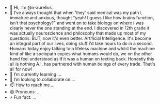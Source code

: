 - 👋 Hi, I’m @n-aurelius
- 👀 I’ve always thought that when 'they' said medical was my path I, immature and anxious, thought "yeah! I guess I like how brains function, isn't that psychology?" and went on to take biology on where i was clearly never the one standing at the end. I discovered in 12th grade it was actually neuroscience and philosophy that made up most of my questions. BUT, now it's even better. Artificial Intelligence. It's become an integral part of our lives, doing stuff i'd take hours to do in a second. Humans today enjoy talking to a lifeless machine and whilst the machine kind of like a sociopath copies what humans would do, we on the other hand feel understood as if it was a human on texting back. Honestly this all is nothing A.I. has partnered with human beings of every trade. That's all for now!
- 🌱 I’m currently learning ...
- 💞️ I’m looking to collaborate on ...
- 📫 How to reach me ...
- 😄 Pronouns: ...
- ⚡ Fun fact: ...

<!---
n-aurelius/n-aurelius is a ✨ special ✨ repository because its `README.md` (this file) appears on your GitHub profile.
You can click the Preview link to take a look at your changes.
--->

